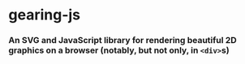 # gearing-js
### An SVG and JavaScript library for rendering beautiful 2D graphics on a browser (notably, but not only, in `<div>`s)
